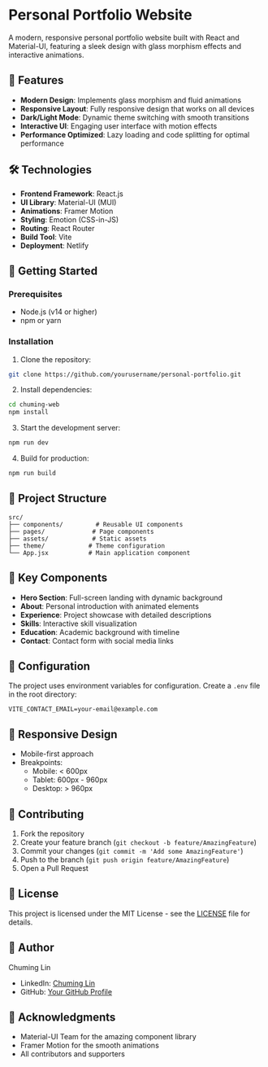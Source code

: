 # Personal Portfolio Website

A modern, responsive personal portfolio website built with React and Material-UI, featuring a sleek design with glass morphism effects and interactive animations.

## 🌟 Features

- **Modern Design**: Implements glass morphism and fluid animations
- **Responsive Layout**: Fully responsive design that works on all devices
- **Dark/Light Mode**: Dynamic theme switching with smooth transitions
- **Interactive UI**: Engaging user interface with motion effects
- **Performance Optimized**: Lazy loading and code splitting for optimal performance

## 🛠️ Technologies

- **Frontend Framework**: React.js
- **UI Library**: Material-UI (MUI)
- **Animations**: Framer Motion
- **Styling**: Emotion (CSS-in-JS)
- **Routing**: React Router
- **Build Tool**: Vite
- **Deployment**: Netlify

## 🚀 Getting Started

### Prerequisites

- Node.js (v14 or higher)
- npm or yarn

### Installation

1. Clone the repository:
```bash
git clone https://github.com/yourusername/personal-portfolio.git
```

2. Install dependencies:
```bash
cd chuming-web
npm install
```

3. Start the development server:
```bash
npm run dev
```

4. Build for production:
```bash
npm run build
```

## 📁 Project Structure

```
src/
├── components/         # Reusable UI components
├── pages/             # Page components
├── assets/            # Static assets
├── theme/            # Theme configuration
└── App.jsx           # Main application component
```

## 🎨 Key Components

- **Hero Section**: Full-screen landing with dynamic background
- **About**: Personal introduction with animated elements
- **Experience**: Project showcase with detailed descriptions
- **Skills**: Interactive skill visualization
- **Education**: Academic background with timeline
- **Contact**: Contact form with social media links

## 🔧 Configuration

The project uses environment variables for configuration. Create a `.env` file in the root directory:

```env
VITE_CONTACT_EMAIL=your-email@example.com
```

## 📱 Responsive Design

- Mobile-first approach
- Breakpoints:
  - Mobile: < 600px
  - Tablet: 600px - 960px
  - Desktop: > 960px

## 🤝 Contributing

1. Fork the repository
2. Create your feature branch (`git checkout -b feature/AmazingFeature`)
3. Commit your changes (`git commit -m 'Add some AmazingFeature'`)
4. Push to the branch (`git push origin feature/AmazingFeature`)
5. Open a Pull Request

## 📄 License

This project is licensed under the MIT License - see the [LICENSE](LICENSE) file for details.

## 👤 Author

Chuming Lin
- LinkedIn: [Chuming Lin](https://www.linkedin.com/in/chuming-lin-500550325)
- GitHub: [Your GitHub Profile](https://github.com/yourusername)

## 🙏 Acknowledgments

- Material-UI Team for the amazing component library
- Framer Motion for the smooth animations
- All contributors and supporters
